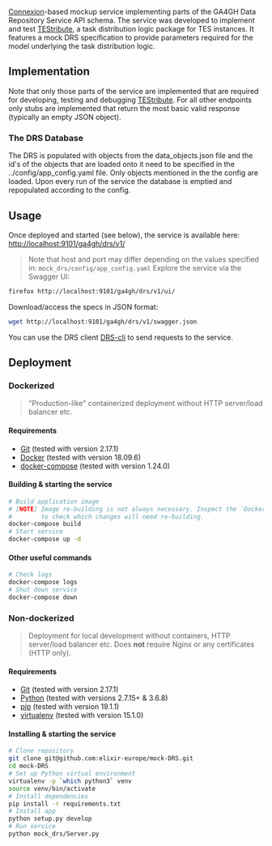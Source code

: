 [Connexion](https://github.com/zalando/connexion)-based mockup service implementing parts of the GA4GH Data Repository
Service API schema. The service was developed to implement and test [TEStribute](https://github.com/elixir-europe/TEStribute),
a task distribution logic package for TES instances. It features a mock
DRS specification to provide parameters required for the model underlying the
task distribution logic.

## Implementation

Note that only those parts of the service are implemented that are required for
developing, testing and debugging [TEStribute](https://github.com/elixir-europe/TEStribute).
For all other endpoints only stubs are implemented that return the most basic
valid response (typically an empty JSON object).

### The DRS Database

The DRS is populated with objects from the data_objects.json file and the id's of the objects that are loaded onto it 
need to be specified in the ../config/app_config.yaml file. Only objects mentioned in the the config are loaded. Upon 
every run of the service the database is emptied and repopulated according to the config.


## Usage

Once deployed and started (see below), the service is available here:
<http://localhost:9101/ga4gh/drs/v1/>

> Note that host and port may differ depending on the values specified in:
`mock_drs/config/app_config.yaml`
Explore the service via the Swagger UI:

```bash
firefox http://localhost:9101/ga4gh/drs/v1/ui/
```

Download/access the specs in JSON format:

```bash
wget http://localhost:9101/ga4gh/drs/v1/swagger.json
```

You can use the DRS client [DRS-cli](https://github.com/elixir-europe/DRS-cli) to send requests to the service.

## Deployment

### Dockerized

> "Production-like" containerized deployment without HTTP server/load balancer etc.
#### Requirements

- [Git](https://git-scm.com/book/en/v2/Getting-Started-Installing-Git) (tested with version 2.17.1)
- [Docker](https://docs.docker.com/install/) (tested with version 18.09.6)
- [docker-compose](https://docs.docker.com/compose/install/) (tested with version 1.24.0)

#### Building & starting the service

```bash
# Build application image
# [NOTE] Image re-building is not always necessary. Inspect the `Dockerfile`
#        to check which changes will need re-building.
docker-compose build
# Start service
docker-compose up -d
```

#### Other useful commands

```bash
# Check logs
docker-compose logs
# Shut down service
docker-compose down
```

### Non-dockerized

> Deployment for local development without containers, HTTP server/load balancer etc.
> Does **not** require Nginx or any certificates (HTTP only).
#### Requirements

- [Git](https://git-scm.com/book/en/v2/Getting-Started-Installing-Git) (tested with version 2.17.1)
- [Python](https://www.python.org/downloads/) (tested with versions 2.7.15+ & 3.6.8)
- [pip](https://pip.pypa.io/en/stable/installing/) (tested with version 19.1.1)
- [virtualenv](https://virtualenv.pypa.io/en/stable/installation/) (tested with version 15.1.0)

#### Installing & starting the service

```bash
# Clone repository
git clone git@github.com:elixir-europe/mock-DRS.git
cd mock-DRS
# Set up Python virtual environment
virtualenv -p `which python3` venv
source venv/bin/activate
# Install dependencies
pip install -r requirements.txt
# Install app
python setup.py develop
# Run service
python mock_drs/Server.py
```